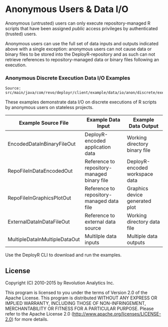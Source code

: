 Anonymous Users & Data I/O
==========================

Anonymous (untrusted) users can only execute repository-managed R scripts that have been assigned _public_ access privileges by authenticated (trusted) users.

Anonymous users can use the full set of data inputs and outputs indicated above with a single exception: anonymous users can not cause data or binary files to be stored into the DeployR-repository and as such can not retrieve references to repository-managed data or binary files following an execution.

### Anonymous Discrete Execution Data I/O Examples

```
Source: src/main/java/com/revo/deployr/client/example/data/io/anon/discrete/exec/*.java
```

These examples demonstrate data I/O on discrete executions of R scripts by anonymous users on stateless projects.

| Example Source File | Example Data Input | Example Data Output |
| ------------------- | ------------------ | ------------------- |
| EncodedDataInBinaryFileOut | DeployR-encoded application data | Working directory binary file |
| RepoFileInDataEncodedOut | Reference to repository-managed binary file | DeployR-encoded workspace data |
| RepoFileInGraphicsPlotOut | Reference to repository-managed data file | Graphics device generated plot | 
| ExternalDataInDataFileOut | Reference to external data source | Working directory data file |
| MultipleDataInMultipleDataOut | Multilple data inputs | Multiple data outputs |

Use the DeployR CLI to download and run the examples.

## License ##

Copyright (C) 2010-2015 by Revolution Analytics Inc.

This program is licensed to you under the terms of Version 2.0 of the
Apache License. This program is distributed WITHOUT
ANY EXPRESS OR IMPLIED WARRANTY, INCLUDING THOSE OF NON-INFRINGEMENT,
MERCHANTABILITY OR FITNESS FOR A PARTICULAR PURPOSE. Please refer to the
Apache License 2.0 (http://www.apache.org/licenses/LICENSE-2.0) for more 
details.
